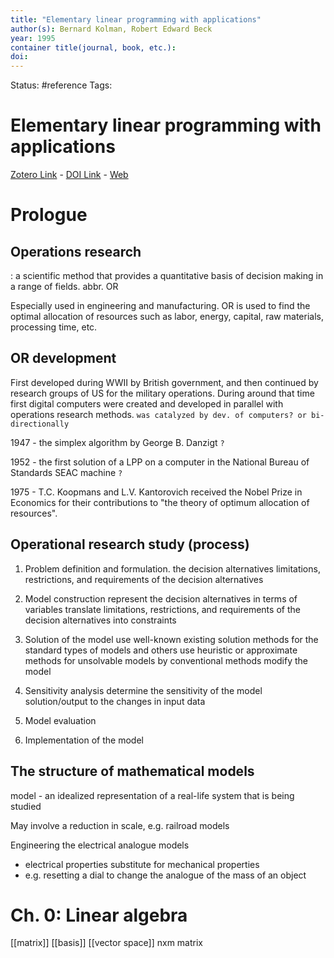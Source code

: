 ```yaml
---
title: "Elementary linear programming with applications"
author(s): Bernard Kolman, Robert Edward Beck
year: 1995
container title(journal, book, etc.): 
doi: 
---
```

Status: #reference
Tags:
# Elementary linear programming with applications
[Zotero Link](zotero://select/items/@Kolman.Beck1995_ElementaryLinearProgrammingApplications) - [DOI Link](https://doi.org/) - [Web]()


# Prologue

## Operations research
: a scientific method that provides a quantitative basis of decision making in a range of fields.
abbr. OR

Especially used in engineering and manufacturing. OR is used to find the optimal allocation of resources such as labor, energy, capital, raw materials, processing time, etc. 

## OR development
First developed during WWII by British government, and then continued by research groups of US for the military operations. During around that time first digital computers were created and developed in parallel with operations research methods. `was catalyzed by dev. of computers? or bi-directionally`

1947 - the simplex algorithm by George B. Danzigt `?`

1952 - the first solution of a LPP on a computer in the National Bureau of Standards SEAC machine `?`

1975 - T.C. Koopmans and L.V. Kantorovich received the Nobel Prize in Economics for their contributions to "the theory of optimum allocation of resources".
## Operational research study (process)

1. Problem definition and formulation.
	the decision alternatives
	limitations, restrictions, and requirements of the decision alternatives
2. Model construction
	represent the decision alternatives in terms of variables
	translate limitations, restrictions, and requirements of the decision alternatives into constraints
3. Solution of the model
	use well-known existing solution methods for the standard types of models and others
	use heuristic or approximate methods for unsolvable models by conventional methods
	modify the model 
4. Sensitivity analysis
	determine the sensitivity of the model solution/output to the changes in input data
5. Model evaluation
	
6. Implementation of the model


## The structure of mathematical models

model - an idealized representation of a real-life system that is being studied

May involve a reduction in scale, e.g. railroad models

Engineering 
the electrical analogue models 
- electrical properties substitute for mechanical properties
- e.g. resetting a dial to change the analogue of the mass of an object


# Ch. 0: Linear algebra
[[matrix]] [[basis]] [[vector space]] 
nxm matrix
